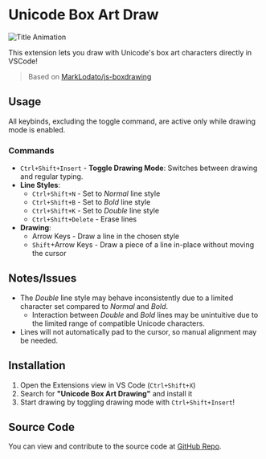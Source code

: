 # Unicode Box Art Draw

![Title Animation](bd.gif)

This extension lets you draw with Unicode's box art characters directly in VSCode!

> Based on [MarkLodato/js-boxdrawing](https://github.com/MarkLodato/js-boxdrawing)

## Usage

All keybinds, excluding the toggle command, are active only while drawing mode is enabled.

### Commands
- `Ctrl+Shift+Insert` - **Toggle Drawing Mode**: Switches between drawing and regular typing.
- **Line Styles**:
  - `Ctrl+Shift+N` - Set to *Normal* line style
  - `Ctrl+Shift+B` - Set to *Bold* line style
  - `Ctrl+Shift+K` - Set to *Double* line style
  - `Ctrl+Shift+Delete` - Erase lines
- **Drawing**:
  - Arrow Keys - Draw a line in the chosen style
  - `Shift`+Arrow Keys - Draw a piece of a line in-place without moving the cursor

## Notes/Issues

- The *Double* line style may behave inconsistently due to a limited character set compared to *Normal* and *Bold*.
   - Interaction between *Double* and *Bold* lines may be unintuitive due to the limited range of compatible Unicode characters.
- Lines will not automatically pad to the cursor, so manual alignment may be needed.

## Installation

1. Open the Extensions view in VS Code (`Ctrl+Shift+X`)
2. Search for **"Unicode Box Art Drawing"** and install it
3. Start drawing by toggling drawing mode with `Ctrl+Shift+Insert`!

## Source Code
You can view and contribute to the source code at [GitHub Repo](https://github.com/aadenboy/vscode-unicode-box-art).
